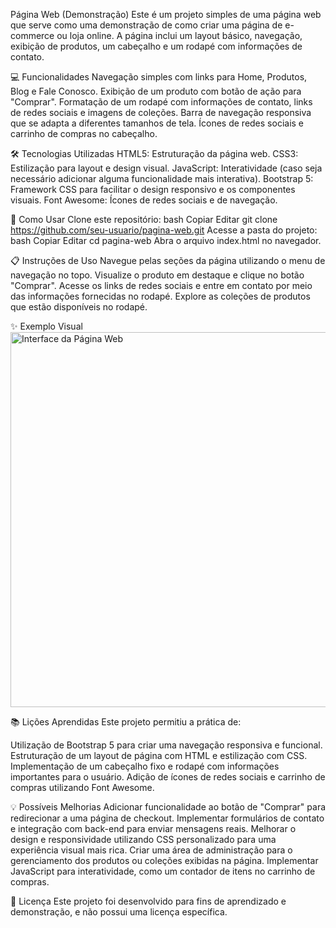 Página Web (Demonstração)
Este é um projeto simples de uma página web que serve como uma demonstração de como criar uma página de e-commerce ou loja online. A página inclui um layout básico, navegação, exibição de produtos, um cabeçalho e um rodapé com informações de contato.

:computer: Funcionalidades
Navegação simples com links para Home, Produtos, Blog e Fale Conosco.
Exibição de um produto com botão de ação para "Comprar".
Formatação de um rodapé com informações de contato, links de redes sociais e imagens de coleções.
Barra de navegação responsiva que se adapta a diferentes tamanhos de tela.
Ícones de redes sociais e carrinho de compras no cabeçalho.

:hammer_and_wrench: Tecnologias Utilizadas
HTML5: Estruturação da página web.
CSS3: Estilização para layout e design visual.
JavaScript: Interatividade (caso seja necessário adicionar alguma funcionalidade mais interativa).
Bootstrap 5: Framework CSS para facilitar o design responsivo e os componentes visuais.
Font Awesome: Ícones de redes sociais e de navegação.

:rocket: Como Usar
Clone este repositório:
bash
Copiar
Editar
git clone https://github.com/seu-usuario/pagina-web.git
Acesse a pasta do projeto:
bash
Copiar
Editar
cd pagina-web
Abra o arquivo index.html no navegador.

:clipboard: Instruções de Uso
Navegue pelas seções da página utilizando o menu de navegação no topo.
Visualize o produto em destaque e clique no botão "Comprar".
Acesse os links de redes sociais e entre em contato por meio das informações fornecidas no rodapé.
Explore as coleções de produtos que estão disponíveis no rodapé.

:sparkles: Exemplo Visual
<img src="./assets/screenshot-demo.png" alt="Interface da Página Web" width="600">

:books: Lições Aprendidas
Este projeto permitiu a prática de:

Utilização de Bootstrap 5 para criar uma navegação responsiva e funcional.
Estruturação de um layout de página com HTML e estilização com CSS.
Implementação de um cabeçalho fixo e rodapé com informações importantes para o usuário.
Adição de ícones de redes sociais e carrinho de compras utilizando Font Awesome.

:bulb: Possíveis Melhorias
Adicionar funcionalidade ao botão de "Comprar" para redirecionar a uma página de checkout.
Implementar formulários de contato e integração com back-end para enviar mensagens reais.
Melhorar o design e responsividade utilizando CSS personalizado para uma experiência visual mais rica.
Criar uma área de administração para o gerenciamento dos produtos ou coleções exibidas na página.
Implementar JavaScript para interatividade, como um contador de itens no carrinho de compras.

:memo: Licença
Este projeto foi desenvolvido para fins de aprendizado e demonstração, e não possui uma licença específica.
